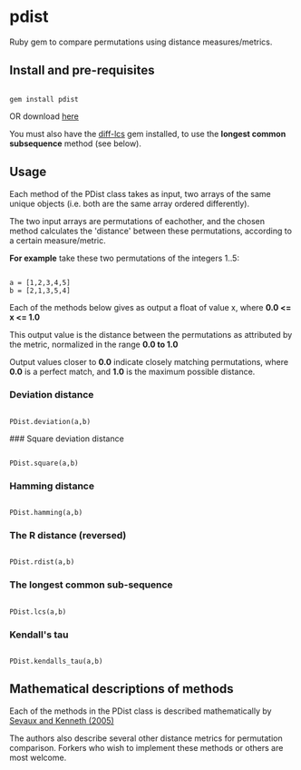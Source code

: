pdist
=====

Ruby gem to compare permutations using distance measures/metrics.

Install and pre-requisites
----

```

gem install pdist

```

OR download [here](http://rubygems.org/gems/pdist)

You must also have the [diff-lcs](http://rubygems.org/gems/diff-lcs) gem installed, to use the **longest common subsequence** method (see below).

Usage
----

Each method of the PDist class takes as input, two arrays of the same unique objects (i.e. both are the same array ordered differently).

The two input arrays are permutations of eachother, and the chosen method calculates the 'distance' between these permutations, according to a certain measure/metric.

**For example** take these two permutations of the integers 1..5:

```

a = [1,2,3,4,5]
b = [2,1,3,5,4]

```

Each of the methods below gives as output a float of value x, where **0.0 <= x <= 1.0**

This output value is the distance between the permutations as attributed by the metric, normalized in the range **0.0 to 1.0**

Output values closer to **0.0** indicate closely matching permutations, where **0.0** is a perfect match, and **1.0** is the maximum possible distance.

### Deviation distance

```

PDist.deviation(a,b)

```

### Square deviation distance

```

PDist.square(a,b)

```

### Hamming distance

```

PDist.hamming(a,b)

```

### The R distance (reversed)

```

PDist.rdist(a,b)

```

### The longest common sub-sequence

```

PDist.lcs(a,b)

```

### Kendall's tau

```

PDist.kendalls_tau(a,b)

```

Mathematical descriptions of methods
----

Each of the methods in the PDist class is described mathematically by [Sevaux and Kenneth (2005)](http://www.researchgate.net/publication/228565454_Permutation_distance_measures_for_memetic_algorithms_with_population_management/file/d912f50a9de08542ff.pdf)

The authors also describe several other distance metrics for permutation comparison. Forkers who wish to implement these methods or others are most welcome.

